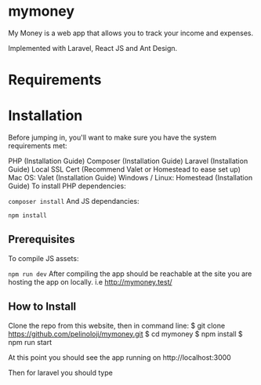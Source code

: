 # mymoney
My Money is a web app that allows you to track your income and expenses.

Implemented with Laravel, React JS and Ant Design.

# Requirements


# Installation

Before jumping in, you'll want to make sure you have the system requirements met:

PHP (Installation Guide)
Composer (Installation Guide)
Laravel (Installation Guide)
Local SSL Cert (Recommend Valet or Homestead to ease set up)
Mac OS: Valet (Installation Guide)
Windows / Linux: Homestead (Installation Guide)
To install PHP dependencies:

```composer install```
And JS dependancies:

```npm install```

## Prerequisites

To compile JS assets:

```npm run dev```
After compiling the app should be reachable at the site you are hosting the app on locally. i.e http://mymoney.test/

## How to Install
Clone the repo from this website, then in command line:
$ git clone https://github.com/pelinoloji/mymoney.git
$ cd mymoney
$ npm install
$ npm run start

At this point you should see the app running on
http://localhost:3000

Then for laravel you should type 

